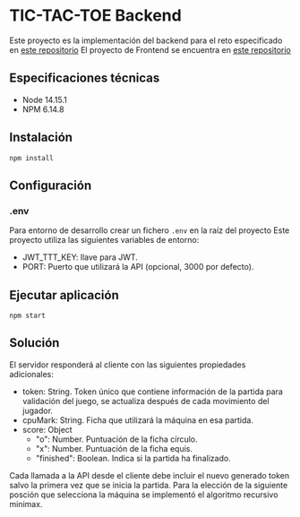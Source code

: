 # TIC-TAC-TOE Backend
Este proyecto es la implementación del backend para el reto especificado en [este repositorio](https://github.com/darkxeno/js-code-test/blob/master/README.reduced.js.md)
El proyecto de Frontend se encuentra en [este repositorio](https://github.com/rafaalvfe/tic-tac-toe-front)

## Especificaciones técnicas
- Node 14.15.1
- NPM 6.14.8

## Instalación
````
npm install
````
## Configuración
### .env
Para entorno de desarrollo crear un fichero ``.env`` en la raíz del proyecto
Este proyecto utiliza las siguientes variables de entorno:
- JWT_TTT_KEY: llave para JWT.
- PORT: Puerto que utilizará la API (opcional, 3000 por defecto).


## Ejecutar aplicación
````
npm start
````

## Solución
El servidor responderá al cliente con las siguientes propiedades adicionales:
- token: String. Token único que contiene información de la partida para validación del juego, se actualiza después de cada movimiento del jugador.
- cpuMark: String. Ficha que utilizará la máquina en esa partida.
- score: Object 
    - "o": Number. Puntuación de la ficha círculo.
    - "x": Number. Puntuación de la ficha equis.
    - "finished": Boolean. Indica si la partida ha finalizado.
    
Cada llamada a la API desde el cliente debe incluir el nuevo generado token salvo la primera vez que se inicia la partida.
Para la elección de la siguiente posción que selecciona la máquina se implementó el algoritmo recursivo minimax.

